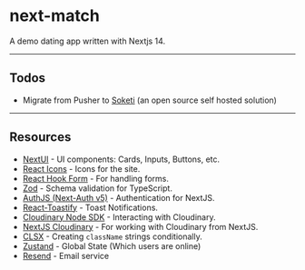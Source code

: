 # next-match

A demo dating app written with Nextjs 14.

---
## Todos

- Migrate from Pusher to [Soketi](https://github.com/soketi/soketi) (an open source self hosted solution)

---

## Resources

- [NextUI](https://nextui.org/docs/guide/introduction) - UI components: Cards, Inputs, Buttons, etc.
- [React Icons](https://react-icons.github.io/react-icons/) - Icons for the site.
- [React Hook Form](https://react-hook-form.com/) - For handling forms.
- [Zod](https://zod.dev/) - Schema validation for TypeScript.
- [AuthJS (Next-Auth v5)](https://authjs.dev/getting-started/installation?framework=next.js) - Authentication for NextJS.
- [React-Toastify](https://www.npmjs.com/package/react-toastify) - Toast Notifications.
- [Cloudinary Node SDK](https://www.npmjs.com/package/cloudinary) - Interacting with Cloudinary.
- [NextJS Cloudinary](https://www.npmjs.com/package/next-cloudinary) - For working with Cloudinary from NextJS.
- [CLSX](https://github.com/lukeed/clsx#readme) - Creating `className` strings conditionally.
- [Zustand](https://docs.pmnd.rs/zustand/getting-started/introduction) - Global State (Which users are online)
- [Resend](https://resend.com/) - Email service